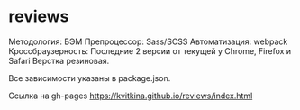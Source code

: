 # reviews

Методология: БЭМ
Препроцессор: Sass/SCSS
Автоматизация: webpack
Кроссбраузерность: Последние 2 версии от текущей у Chrome, Firefox и Safari
Верстка резиновая.

Все зависимости указаны в package.json.

Ссылка на gh-pages https://kvitkina.github.io/reviews/index.html
